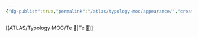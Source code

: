 ```yaml
---
{"dg-publish":true,"permalink":"/atlas/typology-moc/appearance/","created":"2023-01-18T14:45:33.311+01:00","updated":"2023-02-26T16:43:15.551+01:00"}
---
```



[[ATLAS/Typology MOC/Te 🏹\|Te 🏹]]

